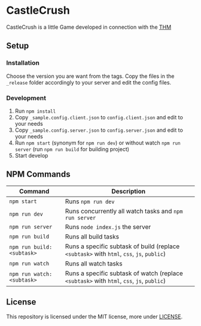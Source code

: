 # CastleCrush

CastleCrush is a little Game developed in connection with the [THM](https://www.thm.de/)

## Setup

### Installation
Choose the version you are want from the tags. Copy the files in the `_release` folder accordingly to your server and edit the config files.

### Development
1. Run `npm install`
2. Copy `_sample.config.client.json` to `config.client.json` and edit to your needs
3. Copy `_sample.config.server.json` to `config.server.json` and edit to your needs
4. Run `npm start` (synonym for `npm run dev`) or without watch `npm run server` (run `npm run build` for building project)
5. Start develop

## NPM Commands

| Command | Description |
| --- | --- |
| `npm start` | Runs `npm run dev` |
| `npm run dev` | Runs concurrently all watch tasks and `npm run server` |
| `npm run server` | Runs `node index.js` the server |
| `npm run build` | Runs all build tasks |
| `npm run build:<subtask>` | Runs a specific subtask of build (replace `<subtask>` with `html`, `css`, `js`, `public`) |
| `npm run watch` | Runs all watch tasks |
| `npm run watch:<subtask>` | Runs a specific subtask of watch (replace `<subtask>` with `html`, `css`, `js`, `public`) |

## License
This repository is licensed under the MIT license, more under
[LICENSE](LICENSE).
